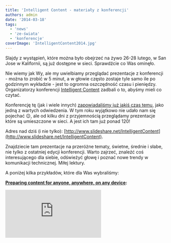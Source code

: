```yaml
---
title: 'Intelligent Content - materiały z konferencji'
authors: admin
date: '2014-03-18'
tags:
  - 'news'
  - 'ze-świata'
  - 'konferencje'
coverImage: 'IntelligentContent2014.jpg'
---
```


Slajdy z wystąpień, które można było obejrzeć na żywo 26-28 lutego, w San Jose w
Kalifornii, są już dostępne w sieci. Sprawdźcie co Was ominęło.

<!--truncate-->

Nie wiemy jak Wy, ale my uwielbiamy przeglądać prezentacje z konferencji - można
to zrobić w 5 minut, a w głowie często zostaje tyle samo ile po godzinnym
wykładzie - jest to ogromna oszczędność czasu i pieniędzy. Organizatorzy
konferencji
[Intelligent Content](https://www.eiseverywhere.com/ehome/69264) zadbali o to,
abyśmy mieli co czytać.

Konferencję tę (jak i wiele innych)
[zapowiadaliśmy już jakiś czas temu](http://techwriter.pl/konferencje-2014-pierwsze-polrocze/),
jako jedną z wartych odwiedzenia. W tym roku wyjątkowo nie udało nam się
pojechać 😉, ale od kilku dni z przyjemnością przeglądamy prezentacje które są
umieszczone w sieci. A jest ich tam już ponad 120!

Adres nad dziś (i nie
tylko): [http://www.slideshare.net/IntelligentContent](http://www.slideshare.net/IntelligentContent).

Znajdziecie tam prezentacje na przeróżne tematy, świetne, średnie i słabe, nie
tylko z ostatniej edycji konferencji. Warto zajrzeć, znaleźć coś interesującego
dla siebie, odświeżyć głowę i poznać nowe trendy w komunikacji
technicznej. Miłej lektury.

A poniżej kilka przykładów, które dla Was wybraliśmy:

**[Preparing content for anyone, anywhere, on any device](https://www.slideshare.net/IntelligentContent/preparing-content-for-anyone-anywhere-on-any-device-rockley-keynote-cs-applied-uk 'Preparing content for anyone, anywhere, on any device rockley keynote cs applied uk'):**

<iframe style={{borderStyle: 'solid', borderColor: '#cccccc', borderBottomWidth: '0px', marginBottom: '5px', maxWidth: '100%'}} src="http://www.slideshare.net/slideshow/embed_code/28453694" height={356} width={427} allowFullScreen frameBorder={0} marginWidth={0} marginHeight={0} scrolling="no" />

**[Content Saves Lives](https://www.slideshare.net/IntelligentContent/twb-intelligent-content-conference-presentation 'Content Saves Lives'):\*\***[](http://www.slideshare.net/IntelligentContent)\*\*

<iframe style={{border: '1px solid #CCC', borderWidth: '1px 1px 0', marginBottom: '5px', maxWidth: '100%'}} src="http://www.slideshare.net/slideshow/embed_code/16985311" height={356} width={427} allowFullScreen frameBorder={0} marginWidth={0} marginHeight={0} scrolling="no" />

**[Dita for Marketing Content](https://www.slideshare.net/IntelligentContent/dita-for-marketing-content 'Dita for Marketing Content'):\*\***[](http://www.slideshare.net/IntelligentContent)\*\*

<iframe style={{border: '1px solid #CCC', borderWidth: '1px 1px 0', marginBottom: '5px', maxWidth: '100%'}} src="http://www.slideshare.net/slideshow/embed_code/32412507" height={356} width={427} allowFullScreen frameBorder={0} marginWidth={0} marginHeight={0} scrolling="no" />

**[Content Engineering at Nikon: How They Do That](https://www.slideshare.net/IntelligentContent/content-engineering-at-nikon-how-they-do-that 'Content Engineering at Nikon: How They Do That'):\*\***[](http://www.slideshare.net/IntelligentContent)\*\*

<iframe style={{border: '1px solid #CCC', borderWidth: '1px 1px 0', marginBottom: '5px', maxWidth: '100%'}} src="http://www.slideshare.net/slideshow/embed_code/31964552" height={356} width={427} allowFullScreen frameBorder={0} marginWidth={0} marginHeight={0} scrolling="no" />
